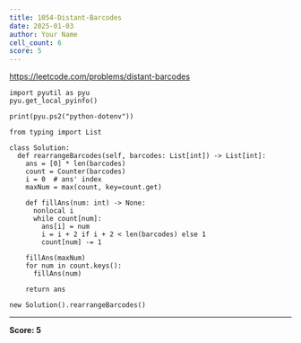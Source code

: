 ```yaml
---
title: 1054-Distant-Barcodes
date: 2025-01-03
author: Your Name
cell_count: 6
score: 5
---
```


https://leetcode.com/problems/distant-barcodes


```
import pyutil as pyu
pyu.get_local_pyinfo()
```


```
print(pyu.ps2("python-dotenv"))
```


```
from typing import List
```


```
class Solution:
  def rearrangeBarcodes(self, barcodes: List[int]) -> List[int]:
    ans = [0] * len(barcodes)
    count = Counter(barcodes)
    i = 0  # ans' index
    maxNum = max(count, key=count.get)

    def fillAns(num: int) -> None:
      nonlocal i
      while count[num]:
        ans[i] = num
        i = i + 2 if i + 2 < len(barcodes) else 1
        count[num] -= 1

    fillAns(maxNum)
    for num in count.keys():
      fillAns(num)

    return ans
```


```
new Solution().rearrangeBarcodes()
```


---
**Score: 5**